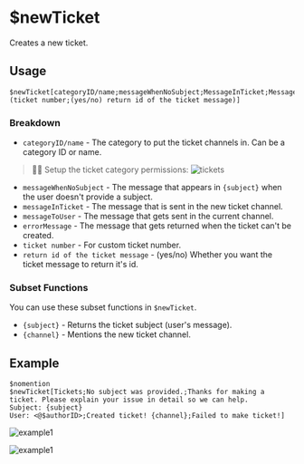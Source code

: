 # $newTicket
Creates a new ticket.

## Usage
```
$newTicket[categoryID/name;messageWhenNoSubject;MessageInTicket;MessageToUser;errorMessage;(ticket number;(yes/no) return id of the ticket message)]
```

### Breakdown
- `categoryID/name` - The category to put the ticket channels in. Can be a category ID or name.
> 🧙‍♂️ Setup the ticket category permissions:
> ![tickets](https://user-images.githubusercontent.com/69215413/123529975-b515be80-d6c3-11eb-8f2a-28c629533e52.png)
- `messageWhenNoSubject` - The message that appears in `{subject}` when the user doesn't provide a subject.
- `messageInTicket` - The message that is sent in the new ticket channel.
- `messageToUser` - The message that gets sent in the current channel.
- `errorMessage` - The message that gets returned when the ticket can't be created.
- `ticket number` - For custom ticket number.
- `return id of the ticket message` - (yes/no) Whether you want the ticket message to return it's id.

### Subset Functions
You can use these subset functions in `$newTicket`.

- `{subject}` - Returns the ticket subject (user's message).
- `{channel}` - Mentions the new ticket channel.

## Example
```
$nomention
$newTicket[Tickets;No subject was provided.;Thanks for making a ticket. Please explain your issue in detail so we can help.
Subject: {subject}
User: <@$authorID>;Created ticket! {channel};Failed to make ticket!]
```

![example1](https://user-images.githubusercontent.com/69215413/123530091-b8f61080-d6c4-11eb-93c1-1786dc2dba99.png)

![example1](https://user-images.githubusercontent.com/69215413/123530097-cd3a0d80-d6c4-11eb-9f9f-efae06e660f2.png)
